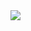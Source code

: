 <img src="https://capsule-render.vercel.app/api?type=soft&color=auto&height=300&section=header&text=Taehyeon's%GitHub%Profile&fontSize=90" />
